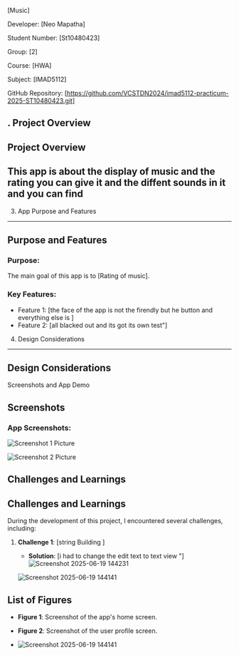 [Music] 

Developer: [Neo Mapatha] 

Student Number: [St10480423] 

Group: [2] 

Course: [HWA] 

Subject: [IMAD5112] 

GitHub Repository: [https://github.com/VCSTDN2024/imad5112-practicum-2025-ST10480423.git] 

 
. Project Overview 
------------------- 
## Project Overview 
 
This app is about the display of music and the rating you can give it and the diffent sounds in it and you can find   
--- 
 
3. App Purpose and Features 
--------------------------- 
 
 
## Purpose and Features 
 
### Purpose: 
The main goal of this app is to [Rating of music].  
 
### Key Features: 
- Feature 1: [the face of the app is not the firendly but he button and everything else is ] 
- Feature 2: [all blacked out and its got its own test"] 
 
4. Design Considerations 
------------------------ 
 
 
## Design Considerations 
  

 

Screenshots and App Demo 

 

## Screenshots 
 
### App Screenshots: 
![Screenshot 1](path_to_screenshot_1.png) 
Picture 
 
![Screenshot 2](path_to_screenshot_2.png) 
Picture 
 
 
 Challenges and Learnings 
--------------------------- 
 
## Challenges and Learnings 
 
During the development of this project, I encountered several challenges, including: 
 
1. **Challenge 1**: [string Building ] 
   - **Solution**: [i had to change the edit text to text view "] 
    ![Screenshot 2025-06-19 144231](https://github.com/user-attachments/assets/6e377487-60f7-40b2-80ca-d987e3dd61a2)

    ![Screenshot 2025-06-19 144141](https://github.com/user-attachments/assets/2951e8f9-f421-4168-b9b2-e48b522f7a36)

## List of Figures 
 
- **Figure 1**: Screenshot of the app's home screen. 
- **Figure 2**: Screenshot of the user profile screen.

- ![Screenshot 2025-06-19 144141](https://github.com/user-attachments/assets/8d65c105-ebb7-4b46-8bb7-eec832ed1ad3)

 

